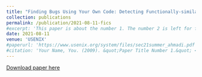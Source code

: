 ```yaml
---
title: "Finding Bugs Using Your Own Code: Detecting Functionally-similar yet Inconsistent Code"
collection: publications
permalink: /publication/2021-08-11-fics
#excerpt: 'This paper is about the number 1. The number 2 is left for future work.'
date: 2021-08-11
venue: 'USENIX'
#paperurl: 'https://www.usenix.org/system/files/sec21summer_ahmadi.pdf'
#citation: 'Your Name, You. (2009). &quot;Paper Title Number 1.&quot; <i>Journal 1</i>. 1(1).'
---
```


[Download paper here](https://ryanpwilliams.com/files/fics.pdf)
